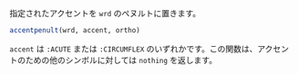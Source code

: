 指定されたアクセントを `wrd` のペヌルトに置きます。

```julia
accentpenult(wrd, accent, ortho)

```

`accent` は `:ACUTE` または `:CIRCUMFLEX` のいずれかです。この関数は、アクセントのための他のシンボルに対しては `nothing` を返します。
